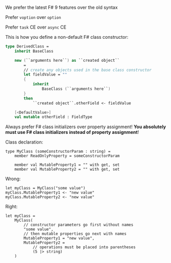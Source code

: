 We prefer the latest F# 9 features over the old syntax

Prefer `voption` over `option`

Prefer `task` CE over `async` CE

This is how you define a non-default F# class constructor:
```fsharp
type DerivedClass =
    inherit BaseClass

    new (``arguments here``) as ``created object``
        =
        // create any objects used in the base class constructor
        let fieldValue = ""
        {
            inherit
                BaseClass (``arguments here``)
        }
        then
            ``created object``.otherField <- fieldValue

    [<DefaultValue>]
    val mutable otherField : FieldType
```

Always prefer F# class initializers over property assignment! **You absolutely must use F# class initializers instead of property assignment**!

Class declaration:
``` F#
type MyClass (someConstructorParam : string) =
    member ReadOnlyProperty = someConstructorParam

    member val MutableProperty1 = "" with get, set
    member val MutableProperty2 = "" with get, set
```

Wrong:
``` F#
let myClass = MyClass("some value")
myClass.MutableProperty1 <- "new value"
myClass.MutableProperty2 <- "new value"
```

Right:
``` F#
let myClass =
    MyClass(
        // constructor parameters go first without names
        "some value",
        // then mutable properties go next with names
        MutableProperty1 = "new value",
        MutableProperty2 =
            // operations must be placed into parentheses
            (5 |> string)
    )
```
